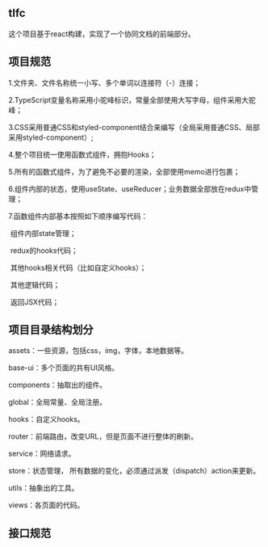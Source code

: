 ## tlfc

这个项目基于react构建，实现了一个协同文档的前端部分。

## 项目规范

1.文件夹、文件名称统一小写、多个单词以连接符（-）连接；

2.TypeScript变量名称采用小驼峰标识，常量全部使用大写字母，组件采用大驼峰；

3.CSS采用普通CSS和styled-component结合来编写（全局采用普通CSS、局部采用styled-component）; 

4.整个项目统一使用函数式组件，拥抱Hooks；

5.所有的函数式组件，为了避免不必要的渲染，全部使用memo进行包裹；

6.组件内部的状态，使用useState、useReducer；业务数据全部放在redux中管理；

7.函数组件内部基本按照如下顺序编写代码：

​	组件内部state管理；

​	redux的hooks代码；

​	其他hooks相关代码（比如自定义hooks）；

​	其他逻辑代码；

​	返回JSX代码；

## 项目目录结构划分

assets：一些资源，包括css，img，字体，本地数据等。

base-ui：多个页面的共有UI风格。

components：抽取出的组件。

global：全局常量、全局注册。

hooks：自定义hooks。

router：前端路由，改变URL，但是页面不进行整体的刷新。

service：网络请求。

store：状态管理， 所有数据的变化，必须通过派发（dispatch）action来更新。

utils：抽象出的工具。

views：各页面的代码。

## 接口规范

